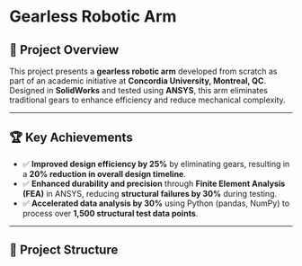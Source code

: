 # Gearless Robotic Arm

## 🚀 Project Overview  
This project presents a **gearless robotic arm** developed from scratch as part of an academic initiative at **Concordia University, Montreal, QC**. Designed in **SolidWorks** and tested using **ANSYS**, this arm eliminates traditional gears to enhance efficiency and reduce mechanical complexity.


---

## 🏆 Key Achievements
- ✅ **Improved design efficiency by 25%** by eliminating gears, resulting in a **20% reduction in overall design timeline**.
- ✅ **Enhanced durability and precision** through **Finite Element Analysis (FEA)** in ANSYS, reducing **structural failures by 30%** during testing.
- ✅ **Accelerated data analysis by 30%** using Python (pandas, NumPy) to process over **1,500 structural test data points**.

---

## 📁 Project Structure
